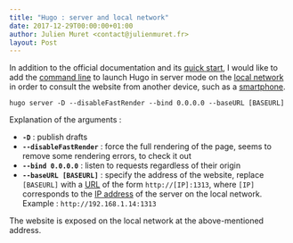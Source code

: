 ```yaml
---
title: "Hugo : server and local network"
date: 2017-12-29T00:00:00+01:00
author: Julien Muret <contact@julienmuret.fr>
layout: Post
---
```


In addition to the official documentation and its [quick start], I would like
to add the [command line] to launch Hugo in server mode on the [local network]
in order to consult the website from another device, such as a [smartphone].

<!-- Summary links -->

[quick start]: https://gohugo.io/getting-started/quick-start/
[command line]: https://en.wikipedia.org/wiki/Command_(computing)
[smartphone]: https://en.wikipedia.org/wiki/Smartphone
[local network]: https://en.wikipedia.org/wiki/Local_area_network

<!-- more -->

    hugo server -D --disableFastRender --bind 0.0.0.0 --baseURL [BASEURL]

Explanation of the arguments :

- __`-D`__ : publish drafts
- __`--disableFastRender`__ : force the full rendering of the page, seems to
remove some rendering errors, to check it out
- __`--bind 0.0.0.0`__ : listen to requests regardless of their origin
- __`--baseURL [BASEURL]`__ : specify the address of the website, replace
`[BASEURL]` with a [URL] of the form `http://[IP]:1313`, where `[IP]`
corresponds to the [IP address] of the server on the local network. Example :
`http://192.168.1.14:1313`

The website is exposed on the local network at the above-mentioned address.

<!--External links and references-->

[IP address]: https://en.wikipedia.org/wiki/IP_address
[URL]: https://en.wikipedia.org/wiki/URL
